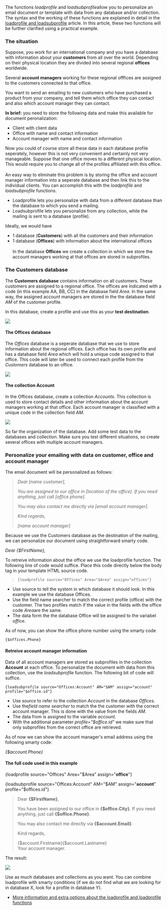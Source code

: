 The functions *loadprofile* and *loadsubprofile*allow you to personalize
an email document or template with data from any database and/or
collection. \
The syntax and the working of these functions are explained in detail in
the [loadprofile and
loadsubprofile](http://www.copernica.com/en/support/loadprofile-and-loadsubprofile)
article. In this article, these two functions will be further clarified
using a practical example.

### The situation

Suppose, you work for an international company and you have a database
with information about your **customers** from all over the world.
Depending on their physical location they are divided into several
regional **offices** worldwide.

Several **account managers** working for these regional offfices are
assigned to the customers connected to that office.

You want to send an emailing to new customers who have purchased a
product from your company, and tell them which office they can contact
and also which account manager they can contact.

**In brief:** you need to store the following data and make this
available for document peronalization:

-   Client with client data
-   Office with name and contact information
-   Account manager with name and contact information

Now you could of course store all these data in each database profile
seperately, however this is not very convenient and certainly not very
manageable. Suppose that one office moves to a different physical
location. This would require you to change all of the profiles
affiliated with this office.\
\
 An easy way to eliminate this problem is by storing the office and
account manager information into a seperate database and then link this
to the individual clients. You can accomplish this with the
*loadprofile* and *loadsubprofile* functions.

-   Loadprofile lets you personalize with data from a different database
    than the database to which you send a mailing.
-   Loadsubprofile lets you personalize from any collection, while the
    mailing is sent to a database (profile).

Ideally, we would have

-   1 database (**Customers**) with all the customers and their
    information
-   1 database (**Offices**) with information about the international
    offices\
     \
     In the database **Offices** we create a collection in which we
    store the account managers working at that offices are stored in
    subprofiles.

### The Customers database

The **Customers database** contains information on all customers. These
customers are assigned to a regional office. The offices are indicated
with a code (in this example AA, BB, CC) in the database field *Area*.
In the same way, the assigned account managers are stored in the the
database field *AM* of the customer profile.

In this database, create a profile and use this as your **test
destination**.

![](customersdatabase.png)

#### The Offices database

The *Offices* database is a seperate database that we use to store
information about the regional offices. Each office has its own profile
and has a database field *Area* which will hold a unique code assigned
to that office. This code will later be used to connect each profile
from the *Customers* database to an office.

![](officesdatabase.png)

#### The collection Account

In the Offices database, create a collection *Accounts*. This collection
is used to store contact details and other information about the account
managers working at that office. Each account manager is classified with
a unique code in the collection field *AM*.

![](collection.png)

So far the organization of the database. Add some test data to the
databases and collection. Make sure you test different situations, so
create several offices with multiple account managers.

### Personalize your emailing with data on customer, office and account manager

The email document will be personalized as follows:

> *Dear [name customer],*
>
> *You are assigned to our office in [location of the office]. If you
> need anything, just call [office phone].*
>
> *You may also contact me directly via [email account manager].*
>
> *Kind regards,*
>
> *[name account manager]*

Because we use the Customers database as the destination of the mailing,
we can personalize our document using straightforward smarty code.

*Dear {\$FirstName},*

To retreive information about the office we use the loadprofile
function. The following line of code would suffice. Place this code
directly below the body tag in your template HTML source code.

> `{loadprofile source="Offices" Area="$Area" assign="offices"} `

-   Use source to tell the system in which database it should look. In
    this example we use the database Offices.
-   Use the field name searcher to match the correct profile (office)
    with the customer. The two profiles match if the value in the fields
    with the office code *Area*are the same.
-   The data form the the database Office will be assigned to the
    variabel *office.*

As of now, you can show the office phone number using the smarty code

`{$offices.Phone}`

#### Retreive account manager information

Data of all account managers are stored as subprofiles in the collection
**Account** at each office. To personalize the document with data from
this collection, use the *loadsubprofile* function. The following bit of
code will suffice.

`{loadsubprofile source="Offices:Account" AM="$AM" assign="account" profile="$office.id"} `

-   Use *source* to refer to the collection *Account* in the database
    *Offices*.
-   Use the*field name searcher* to match the the customer with the
    correct account manager. This is done with the value from the fields
    *AM*.
-   The data from is assigned to the variable *account*.
-   With the additional parameter *profile="\$office.id"* we make sure
    that only subprofiles from the correct office are retrieved.

As of now we can show the account manager's email address using the
following smarty code:

*{\$account.Phone}*

#### The full code used in this example

{loadprofile source="Offices" Area="\$Area" assign="**office**"}

{loadsubprofile source="Offices:Account" AM="\$AM" assign="**account**"
profile="\$offices.id"}

> Dear **{\$FirstName}**,
>
> You have been assigned to our office in **{\$office.City}**. If you
> need anything, just call **{\$office.Phone}**.
>
> You may also contact me directly via **{\$account.Email}**
>
> Kind regards,
>
> {\$account.Firstname}{\$account.Lastname}\
>  Your account manager.

The result:

![](result.png)

Use as much databases and collections as you want. You can combine
loadprofile with smarty conditions (if we do not find what we are
looking for in database X, look for a profile in database Y).

-   [More information and extra options about the loadprofile and
    loadprofile
    functions](http://www.copernica.com/en/support/loadprofile-and-loadsubprofile)

